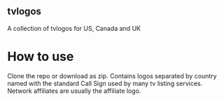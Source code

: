 ## tvlogos
A collection of tvlogos for US, Canada and UK

# How to use

Clone the repo or download as zip.  Contains logos separated by country named with the standard Call Sign used by many tv listing services.  Network affiliates are usually the affiliate logo.
